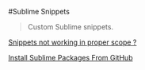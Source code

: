#Sublime Snippets

> Custom Sublime snippets.

[Snippets not working in proper scope ?](http://stackoverflow.com/questions/19495269/sublime-text-2-code-snippet-not-working-in-proper-scope)

[Install Sublime Packages From GitHub](http://www.macdrifter.com/2012/08/install-sublime-packages-from-github.html)
